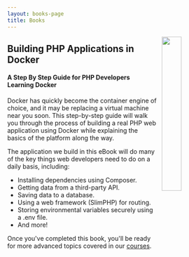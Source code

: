 ```yaml
---
layout: books-page
title: Books
---
```


<a href="/books#building-php-applications-in-docker">
<img style="float: right; width: 30%; height: auto; margin-left: 10px;" src="https://i.imgur.com/ULy4ckE.jpg">
</a>

## Building PHP Applications in Docker

#### A Step By Step Guide for PHP Developers Learning Docker

Docker has quickly become the container engine of choice, and it may be replacing a virtual machine near you soon. This step-by-step guide will walk you through the process of building a real PHP web application using Docker while explaining the basics of the platform along the way.

The application we build in this eBook will do many of the key things web developers need to do on a daily basis, including:

- Installing dependencies using Composer.
- Getting data from a third-party API.
- Saving data to a database.
- Using a web framework (SlimPHP) for routing.
- Storing environmental variables securely using a .env file.
- And more!

Once you've completed this book, you'll be ready for more advanced topics covered in our [courses](/courses).
